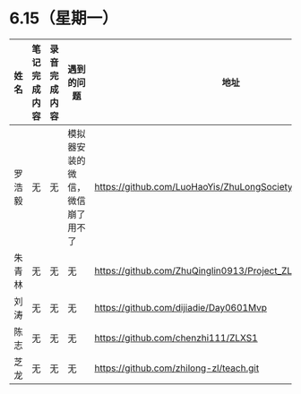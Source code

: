 # 6.15（星期一）

| 姓名   | 笔记完成内容| 录音完成内容 | 遇到的问题| 地址                                                 |
| :----- | ------------------------------------------------------------ | ------------ | -------------------------------------------------- | ---------------------------------------------------- |
| 罗浩毅  | 无        |       无     |模拟器安装的微信，微信崩了用不了 | https://github.com/LuoHaoYis/ZhuLongSociety_Project_day6_14
| 朱青林    | 无        |       无     |无  |  https://github.com/ZhuQinglin0913/Project_ZLXS
| 刘涛  | 无        |       无     |无 | https://github.com/dijiadie/Day0601Mvp
| 陈志    | 无        |       无     |无  | https://github.com/chenzhi111/ZLXS1
|  芝龙 | 无        |       无     | 无  | https://github.com/zhilong-zl/teach.git